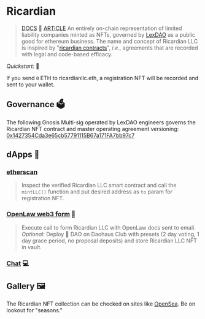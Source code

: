# Ricardian
> [DOCS](https://ricardian.gitbook.io/ricardian-llc/) 📕 [ARTICLE](https://medium.com/lexdaoism/ricardian-llc-limited-liability-nft-f64a162f751b)
An entirely on-chain representation of limited liability companies minted as NFTs, governed by [LexDAO](https://twitter.com/lex_DAO) as a public good for ethereum business. The name and concept of Ricardian LLC is inspired by "[ricardian contracts](https://en.wikipedia.org/wiki/Ricardian_contract)", *i.e.*, agreements that are recorded with legal and code-based efficacy.

*Quickstart:* 🤳

If you send `0` ETH to ricardianllc.eth, a registration NFT will be recorded and sent to your wallet. 

## Governance 🗳️
The following Gnosis Multi-sig operated by LexDAO engineers governs the Ricardian NFT contract and master operating agreement versioning: [0x1427354Cda3e65cb57791115B67a171FA7bb97c7](https://gnosis-safe.io/app/#/safes/0x1427354Cda3e65cb57791115B67a171FA7bb97c7)

## dApps 🔧

### [etherscan](https://etherscan.io/address/0x43b644a01d87025c9046f12ee4cdec7e04258ebf#writeContract)
> Inspect the verified Ricardian LLC smart contract and call the `mintLLC()` function and put desired address as `to` param for registration NFT.

### [OpenLaw web3 form](https://lib.openlaw.io/web/default/template/Ricardian%20LLC) 📜
> Execute call to form Ricardian LLC with OpenLaw docs sent to email. *Optional:* Deploy 👹 DAO on Daohaus Club with presets (2 day voting, 1 day grace period, no proposal deposits) and store Ricardian LLC NFT in vault.

### [Chat](https://gitter.im/RicardianLLC/community) 💻

## Gallery 🖼️
The Ricardian NFT collection can be checked on sites like [OpenSea](https://opensea.io/collection/ricardian-llc-series-v2). Be on lookout for "seasons." 

